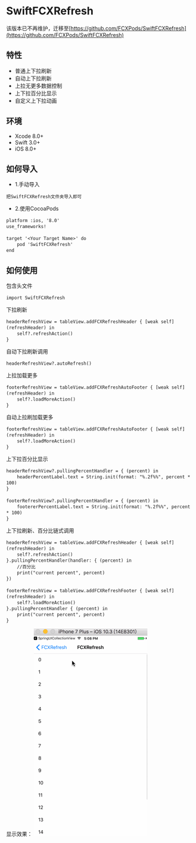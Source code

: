 # SwiftFCXRefresh

该版本已不再维护，迁移至[https://github.com/FCXPods/SwiftFCXRefresh](https://github.com/FCXPods/SwiftFCXRefresh)

## 特性
* 普通上下拉刷新
* 自动上下拉刷新
* 上拉无更多数据控制
* 上下拉百分比显示
* 自定义上下拉动画

## 环境
* Xcode 8.0+
* Swift 3.0+
* iOS 8.0+

## 如何导入
* 1.手动导入
```objc
把SwiftFCXRefresh文件夹导入即可
```
* 2.使用CocoaPods
```objc
platform :ios, '8.0'
use_frameworks!

target '<Your Target Name>' do
    pod 'SwiftFCXRefresh'
end
```
## 如何使用
包含头文件
```objc
import SwiftFCXRefresh
```
下拉刷新
```objc
headerRefreshView = tableView.addFCXRefreshHeader { [weak self] (refreshHeader) in
    self?.refreshAction()
}
```

自动下拉刷新调用
```objc
headerRefreshView?.autoRefresh()
```

上拉加载更多
```objc
footerRefreshView = tableView.addFCXRefreshAutoFooter { [weak self] (refreshHeader) in
    self?.loadMoreAction()
}
```

自动上拉刷加载更多
```objc
footerRefreshView = tableView.addFCXRefreshAutoFooter { [weak self] (refreshHeader) in
    self?.loadMoreAction()
}
```

上下拉百分比显示
```objc
headerRefreshView?.pullingPercentHandler = { (percent) in
    headerPercentLabel.text = String.init(format: "%.2f%%", percent * 100)
}

footerRefreshView?.pullingPercentHandler = { (percent) in
    footererPercentLabel.text = String.init(format: "%.2f%%", percent * 100)
}
```

上下拉刷新、百分比链式调用
```objc
headerRefreshView = tableView.addFCXRefreshHeader { [weak self] (refreshHeader) in
    self?.refreshAction()
}.pullingPercentHandler(handler: { (percent) in
    //百分比
    print("current percent", percent)
})

footerRefreshView = tableView.addFCXRefreshFooter { [weak self] (refreshHeader) in
    self?.loadMoreAction()
}.pullingPercentHandler { (percent) in
    print("current percent", percent)
}
```

显示效果：
![](FCXRefresh.gif)
